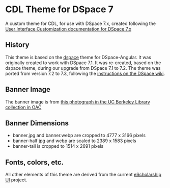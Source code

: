 # CDL Theme for DSpace 7

A custom theme for CDL, for use with DSpace 7.x, created following the
[User Interface Customization documentation for DSpace 7.x](https://wiki.lyrasis.org/display/DSDOC7x/User+Interface+Customization)

## History
This theme is based on the
[dspace](https://github.com/DSpace/dspace-angular/tree/main/src/themes/dspace) 
theme for DSpace-Angular. It was originally created to work with DSpace 7.1. It 
was re-created, based on the dspace theme, during our upgrade from DSpace 7.1 to 
7.2. The theme was ported from version 7.2 to 7.3, following the [instructions 
on the DSpace wiki](https://wiki.lyrasis.org/display/DSDOC7x/Upgrading+DSpace).

## Banner Image 

The banner image is from [this photograph in the UC Berkeley Library collection
in OAC](https://oac.cdlib.org/ark:/13030/tf696nb5b6/)

## Banner Dimensions
* banner.jpg and banner.webp are cropped to 4777 x 3166 pixels
* banner-half jpg and webp are scaled to 2389 x 1583 pixels
* banner-tall is cropped to 1514 x 2691 pixels

## Fonts, colors, etc.
All other elements of this theme are derived from the current 
[eScholarship UI](https://github.com/eScholarship/eschol-ui) project.
